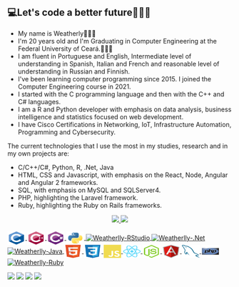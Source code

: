 ## 💻Let's code a better future👨🏻‍💻
- My name is Weatherly🙋🏻‍♂️
- I'm 20 years old and I'm Graduating in Computer Engineering at the Federal University of Ceará.👨🏻‍🎓
- I am fluent in Portuguese and English, Intermediate level of understanding in Spanish, Italian and French and reasonable level of understanding in Russian and Finnish.
- I've been learning computer programming since 2015. I joined the Computer Engineering course in 2021.
- I started with the C programming language and then with the C++ and C# languages. 
- I am a R and Python developer with emphasis on data analysis, business intelligence and statistics focused on web development.
- I have Cisco Certifications in Networking, IoT, Infrastructure Automation, Programming and Cybersecurity.

The current technologies that I use the most in my studies, research and in my own projects are:
- C/C++/C#, Python, R, .Net, Java
- HTML, CSS and Javascript, with emphasis on the React, Node, Angular and Angular 2 frameworks.
- SQL, with emphasis on MySQL and SQLServer4.
- PHP, highlighting the Laravel framework.
- Ruby, highlighting the Ruby on Rails frameworks.

<div align="center">
  <a href="https://github.com/Weatherlly">
  <img height="140em" src="https://github-readme-stats.vercel.app/api?username=Weatherlly&show_icons=true&theme=dark&include_all_commits=true&count_private=true"/>
  <img height="140em" src="https://github-readme-stats.vercel.app/api/top-langs/?username=Weatherlly&layout=compact&langs_count=10&theme=dark"/>
</div>

  <div style="display: inline_block"><br>
  <img align="center" alt="Weatherlly-C" height="30" width="40" src="https://raw.githubusercontent.com/devicons/devicon/master/icons/c/c-original.svg">
  <img align="center" alt="Weatherlly-Cplusplus" height="30" width="40" src="https://raw.githubusercontent.com/devicons/devicon/master/icons/cplusplus/cplusplus-original.svg">
  <img align="center" alt="Weatherlly-Csharp" height="30" width="40" src="https://raw.githubusercontent.com/devicons/devicon/master/icons/csharp/csharp-original.svg">
  <img align="center" alt="Weatherlly-Python" height="30" width="40" src="https://raw.githubusercontent.com/devicons/devicon/master/icons/python/python-original.svg">
  <img align="center" alt="Weatherlly-RStudio" height="30" width="40" src="https://cdn.jsdelivr.net/gh/devicons/devicon/icons/rstudio/rstudio-original.svg" />
  <img align="center" alt="Weatherlly-.Net" height="30" width="40" src="https://cdn.jsdelivr.net/gh/devicons/devicon/icons/dot-net/dot-net-plain.svg">
  <img align="center" alt="Weatherlly-Java" height="30" width="40" src="https://cdn.jsdelivr.net/gh/devicons/devicon/icons/java/java-original.svg">  
  <img align="center" alt="Weatherlly-HTML" height="30" width="40" src="https://raw.githubusercontent.com/devicons/devicon/master/icons/html5/html5-original.svg">
  <img align="center" alt="Weatherlly-CSS" height="30" width="40" src="https://raw.githubusercontent.com/devicons/devicon/master/icons/css3/css3-original.svg">
  <img align="center" alt="Weatherlly-Js" height="30" width="40" src="https://raw.githubusercontent.com/devicons/devicon/master/icons/javascript/javascript-plain.svg">
  <img align="center" alt="Weatherlly-React" height="30" width="40" src="https://raw.githubusercontent.com/devicons/devicon/master/icons/react/react-original.svg">
  <img align="center" alt="Weatherlly-Node" height="30" width="40" src="https://raw.githubusercontent.com/devicons/devicon/master/icons/nodejs/nodejs-original.svg">
  <img align="center" alt="Weatherlly-Angular" height="30" width="40" src="https://raw.githubusercontent.com/devicons/devicon/master/icons/angularjs/angularjs-original.svg">
  <img align="center" alt="Weatherlly-MySQL" height="30" width="40" src="https://raw.githubusercontent.com/devicons/devicon/master/icons/mysql/mysql-original.svg">
  <img align="center" alt="Weatherlly-PHP" height="30" width="40" src="https://raw.githubusercontent.com/devicons/devicon/master/icons/php/php-original.svg">
  <img align="center" alt="Weatherlly-Ruby" height="30" width="40" src="https://cdn.jsdelivr.net/gh/devicons/devicon/icons/ruby/ruby-original.svg">

  </div>
  <p></p>

  <div>
  <a href="https://www.linkedin.com/in/weatherlly/" target="_blank"><img src="https://img.shields.io/badge/-LinkedIn-%230077B5?style=for-the-badge&logo=linkedin&logoColor=white" target="_blank"></a>   
  <a href="https://www.instagram.com/_weatherlly_/" target="_blank"><img src="https://img.shields.io/badge/-Instagram-%23E4405F?style=for-the-badge&logo=instagram&logoColor=white" target="_blank"></a>
  <a href = "mailto:weatherlly2001@gmail.com"><img src="https://img.shields.io/badge/-Gmail-%23333?style=for-the-badge&logo=gmail&logoColor=white" target="_blank"></a>
  <a href="https://discord.gg/EaYhVXnb" target="_blank"><img src="https://img.shields.io/badge/Discord-7289DA?style=for-the-badge&logo=discord&logoColor=white" target="_blank"></a>   
 </div>
